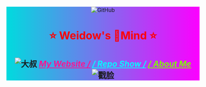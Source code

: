 <!--
 * @Author: Weidows
 * @Date: 2020-07-27 10:28:29
 * @LastEditors: Weidows
 * @LastEditTime: 2020-11-21 00:24:02
 * @FilePath: \Weidows\README.md
 * 这个markdown是显示在github-profile界面上的
-->

<div width="100% height="100%" style="background-color: #00dbde;background-image: linear-gradient(90deg, #00dbde 0%, #fc00ff 100%);">

<center>

![GitHub](https://i.loli.net/2020/11/21/utsrDPeiMZhdAyv.jpg)

</center>

<h1 align="center" style="color:red;">

⭐️ Weidow's 🌈Mind ⭐️

</h1>

<h2 align="center">

![大叔](https://cdn.jsdelivr.net/gh/Weidows/Images/Humor/ComicExpression/2e1bda8504501a52c6b952b993167217abb6b22f.png) <a href="https://weidows.github.io" style="color:deeppink;font-style:italic;">My Website /</a> <a href="https://weidows.github.io/categories/Weidows" style="color:aqua;font-style:italic;">/ Repo Show /</a> <a href="https://weidows.github.io/tags/about" style="color:chartreuse;font-style:italic;">/ About Me</a> ![戳脸](https://cdn.jsdelivr.net/gh/Weidows/Images/Humor/ComicExpression/74ef2ed780ee230c08866adfa01dbe297b5467b4.png)

<h2>

</div>
